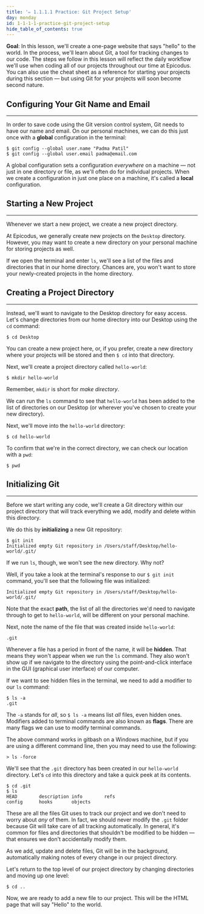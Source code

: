 ```yaml
---
title: '✏️ 1.1.1.1 Practice: Git Project Setup'
day: monday
id: 1-1-1-1-practice-git-project-setup
hide_table_of_contents: true
---
```


**Goal**: In this lesson, we'll create a one-page website that says "hello" to the world. In the process, we'll learn about Git, a tool for tracking changes to our code. The steps we follow in this lesson will reflect the daily workflow we'll use when coding all of our projects throughout our time at Epicodus. You can also use the cheat sheet as a reference for starting your projects during this section — but using Git for your projects will soon become second nature.

## Configuring Your Git Name and Email

---

In order to save code using the Git version control system, Git needs to have our name and email. On our personal machines, we can do this just once with a **global** configuration in the terminal:

```shell
$ git config --global user.name "Padma Patil"
$ git config --global user.email padma@email.com
```

A global configuration sets a configuration _everywhere_ on a machine — not just in one directory or file, as we'll often do for individual projects. When we create a configuration in just one place on a machine, it's called a **local** configuration.

## Starting a New Project

---

Whenever we start a new project, we create a new project directory.

At Epicodus, we generally create new projects on the `Desktop` directory. However, you may want to create a new directory on your personal machine for storing projects as well.

If we open the terminal and enter `ls`, we'll see a list of the files and directories that in our home directory. Chances are, you won't want to store your newly-created projects in the home directory.

## Creating a Project Directory

---

Instead, we'll want to navigate to the Desktop directory for easy access. Let's change directories from our home directory into our Desktop using the `cd` command:

```shell
$ cd Desktop
```

You can create a new project here, or, if you prefer, create a new directory where your projects will be stored and then `$ cd` into that directory.

Next, we'll create a project directory called `hello-world`:

```shell
$ mkdir hello-world
```

Remember, `mkdir` is short for _make directory_.

We can run the `ls` command to see that `hello-world` has been added to the list of directories on our Desktop (or wherever you've chosen to create your new directory).

Next, we'll move into the `hello-world` directory:

```shell
$ cd hello-world
```

To confirm that we're in the correct directory, we can check our location with a `pwd`:

```shell
$ pwd
```

## Initializing Git

---

Before we start writing any code, we'll create a Git directory within our project directory that will track everything we add, modify and delete within this directory.

We do this by **initializing** a new Git repository:

```shell
$ git init
Initialized empty Git repository in /Users/staff/Desktop/hello-world/.git/
```

If we run `ls`, though, we won't see the new directory. Why not? 

Well, if you take a look at the terminal's response to our `$ git init` command, you'll see that the following file was initialized:

```
Initialized empty Git repository in /Users/staff/Desktop/hello-world/.git/
```

Note that the exact **path**, the list of all the directories we'd need to navigate through to get to `hello-world`, will be different on your personal machine.

Next, note the name of the file that was created inside `hello-world`:

```
.git
```

Whenever a file has a period in front of the name, it will be **hidden**. That means they won't appear when we run the `ls` command. They also won't show up if we navigate to the directory using the point-and-click interface in the GUI (graphical user interface) of our computer.

If we want to see hidden files in the terminal, we need to add a modifier to our `ls` command:

```shell
$ ls -a
.git
```

The `-a` stands for _all_, so `$ ls -a` means list _all_ files, even hidden ones. Modifiers added to terminal commands are also known as **flags**. There are many flags we can use to modify terminal commands.

The above command works in gitbash on a Windows machine, but if you are using a different command line, then you may need to use the following:

```shell
> ls -force
```

We'll see that the `.git` directory has been created in our `hello-world` directory. Let's `cd` into this directory and take a quick peek at its contents.

```shell
$ cd .git
$ ls
HEAD		description	info		refs
config		hooks		objects
```

These are all the files Git uses to track our project and we don't need to worry about _any_ of them. In fact, we should never modify the `.git` folder because Git will take care of all tracking automatically. In general, it's common for files and directories that shouldn't be modified to be hidden — that ensures we don't accidentally modify them.

As we add, update and delete files, Git will be in the background, automatically making notes of every change in our project directory.

Let's return to the top level of our project directory by changing directories and moving up one level:

```shell
$ cd ..
```

Now, we are ready to add a new file to our project.  This will be the HTML page that will say "Hello" to the world.
